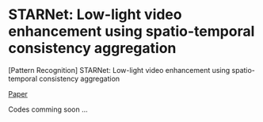 # STARNet: Low-light video enhancement using spatio-temporal consistency aggregation
[Pattern Recognition] STARNet: Low-light video enhancement using spatio-temporal consistency aggregation

[Paper](https://www.sciencedirect.com/science/article/pii/S0031320324009312)

Codes comming soon ... 
